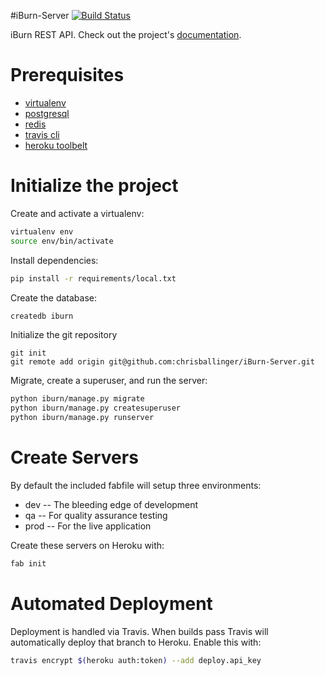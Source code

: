 #iBurn-Server
[![Build Status](https://travis-ci.org/chrisballinger/iBurn-Server.svg?branch=master)](https://travis-ci.org/chrisballinger/iBurn-Server)

iBurn REST API. Check out the project's [documentation](http://chrisballinger.github.io/iBurn-Server/).

# Prerequisites 
- [virtualenv](https://virtualenv.pypa.io/en/latest/)
- [postgresql](http://www.postgresql.org/)
- [redis](http://redis.io/)
- [travis cli](http://blog.travis-ci.com/2013-01-14-new-client/)
- [heroku toolbelt](https://toolbelt.heroku.com/)

# Initialize the project
Create and activate a virtualenv:

```bash
virtualenv env
source env/bin/activate
```
Install dependencies:

```bash
pip install -r requirements/local.txt
```
Create the database:

```bash
createdb iburn
```
Initialize the git repository

```
git init
git remote add origin git@github.com:chrisballinger/iBurn-Server.git
```

Migrate, create a superuser, and run the server:
```bash
python iburn/manage.py migrate
python iburn/manage.py createsuperuser
python iburn/manage.py runserver
```

# Create Servers
By default the included fabfile will setup three environments:

- dev -- The bleeding edge of development
- qa -- For quality assurance testing
- prod -- For the live application

Create these servers on Heroku with:

```bash
fab init
```

# Automated Deployment
Deployment is handled via Travis. When builds pass Travis will automatically deploy that branch to Heroku. Enable this with:
```bash
travis encrypt $(heroku auth:token) --add deploy.api_key
```
